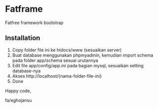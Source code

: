 # Fatframe
Fatfree framework bootstrap

## Installation

1. Copy folder file ini ke htdocs/www (sesuaikan server)
2. Buat database menggunakan phpmyadmin, kemudian import schema pada folder app/schema sesuai urutannya
3. Edit file app/config/app.ini pada bagian mysql, sesuaikan setting database-nya
4. Akses http://localhost/{nama-folder-file-ini}
5. Done


Happy code,


fa/eghojansu
